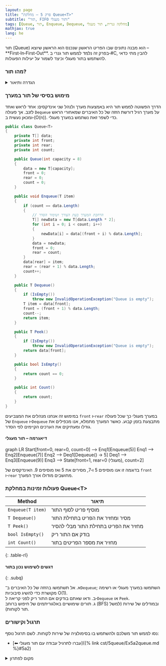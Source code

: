 ```yaml
---
layout: page 
title: "פרק 5 – מחלקת Queue<T>"
subtitle: "תור, FIFO ותור מעגלי"
tags: [Queue, תור, Enqueue, Dequeue, מחלקה גנרית, תור מעגלי]
mathjax: true
lang: he
---
```


<div class="box-note">
תור (Queue) הוא מבנה נתונים שבו הפריט הראשון שנכנס הוא הראשון שיוצא – **First‑In‑First‑Out**. בפרק זה נלמד לממש תור גנרי ב‑#C, להבין מתי כדאי להשתמש בתור מעגלי וכיצד לשמור על יעילות הפעולות.
</div>

<!-- Source: University of Wisconsin – Queues notes -->

### מהו תור?

<details markdown="1">
<summary>הגדרה ותיאור</summary>

תור הוא סדרה ליניארית שבה שני קצוות: קצה הכניסה (**Rear**) וקצה היציאה (**Front**). פעולת `Enqueue` מוסיפה פריט לסוף התור, ו‑`Dequeue` מסירה את הפריט מההתחלה. אם ננסה להסיר פריט מתור ריק נקבל חריגה.

</details>

### מימוש בסיסי של תור במערך

הדרך הפשוטה לממש תור היא באמצעות מערך ולנהל שני אינדקסים: אחד לראש ואחד לזנב. אך פעולה `Dequeue` על מערך רגיל דורשת הזזה של כל האיברים שמאחורי הראש ומכאן נעשית ב‑\(O(n)\). כדי לשפר זאת נשתמש במערך מעגלי.

```csharp
public class Queue<T>
{
    private T[] data;
    private int front;
    private int rear;
    private int count;

    public Queue(int capacity = 8)
    {
        data = new T[capacity];
        front = 0;
        rear = 0;
        count = 0;
    }

    public void Enqueue(T item)
    {
        if (count == data.Length)
        {
            // הרחבת המערך בעת הצורך ושימור הסדר
            T[] newData = new T[data.Length * 2];
            for (int i = 0; i < count; i++)
            {
                newData[i] = data[(front + i) % data.Length];
            }
            data = newData;
            front = 0;
            rear = count;
        }
        data[rear] = item;
        rear = (rear + 1) % data.Length;
        count++;
    }

    public T Dequeue()
    {
        if (IsEmpty())
            throw new InvalidOperationException("Queue is empty");
        T item = data[front];
        front = (front + 1) % data.Length;
        count--;
        return item;
    }

    public T Peek()
    {
        if (IsEmpty())
            throw new InvalidOperationException("Queue is empty");
        return data[front];
    }

    public bool IsEmpty()
    {
        return count == 0;
    }

    public int Count()
    {
        return count;
    }
}
```

במימוש זה אנחנו מנהלים את המצביעים `front` ו‑`rear` במערך מעגלי כך שכל פעולה של `Enqueue` ו‑`Dequeue` מתבצעת בזמן קבוע. כאשר המערך מתמלא, אנו מכפילים את גודלו ומעתיקים את הערכים הקיימים לפי הסדר.

#### דיאגרמה – תור מעגלי

<div class="mermaid">
graph LR
    Start[front=0, rear=0, count=0] --> Enq1[Enqueue(5)]
    Enq1 --> Enq2[Enqueue(7)]
    Enq2 --> Deq1[Dequeue() → 5]
    Deq1 --> Enq3[Enqueue(9)]
    Enq3 --> State[front=1, rear=0 (מעגלי), count=2]
</div>

בדוגמה זו אנו מוסיפים 5 ו‑7, מסירים את 5 ואז מוסיפים 9. האינדקסים של `front` ו‑`rear` מחושבים מודולו אורך המערך.

### פעולות זמינות במחלקת Queue&lt;T&gt;

| Method | תיאור |
| --- | --- |
| `Enqueue(T item)` | מוסיף פריט לסוף התור |
| `T Dequeue()` | מסיר ומחזיר את הפריט בתחילת התור |
| `T Peek()` | מחזיר את הפריט בתחילת התור מבלי להסיר |
| `bool IsEmpty()` | בודק אם התור ריק |
| `int Count()` | מחזיר את מספר הפריטים בתור |
{: .table-rl}

#### דגשים לשימוש נכון בתור
{: .subq}

א. אל תשתמשו בהזזה של כל האיברים ב־`Dequeue`; השתמשו במערך מעגלי או רשימה מקושרת כדי להשיג סיבוכיות O(1).  
ב. ודאו שאתם בודקים אם התור ריק לפני קריאה ל‑`Dequeue` או `Peek`.  
ג. תורים שימושיים באלגוריתמים של חיפוש ברוחב (BFS) ובמודלים של שירות (למשל תור לקוחות).  

### תרגול וקישורים

נסו לממש תור משלכם ולהשתמש בו בסימולציה של שירות לקוחות. לשם תרגול נוסף:

* [⬅ עברו לתרגיל עבודה עם תור מעגלי]({% link cst/5queue/Ex5a2queue.md %}#5a2)

<details markdown="1">
<summary>מקום לפתרון</summary>

כתבו תוכנית המדמה תור במזנון שבו לקוחות מגיעים בזמנים אקראיים ומוגשים לפי סדר ההגעה. השתמשו בתור כדי לנהל את הלקוחות והעריכו את זמן ההמתנה הממוצע.

</details>
